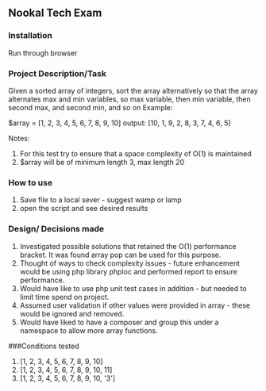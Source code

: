 ## Nookal Tech Exam

### Installation 

Run through browser

### Project Description/Task
Given a sorted array of integers, sort the array alternatively so that the array alternates max and min variables, so
max variable, then min variable, then second max, and second min, and so on
Example:

$array = [1, 2, 3, 4, 5, 6, 7, 8, 9, 10]
output: [10, 1, 9, 2, 8, 3, 7, 4, 6, 5]
 
Notes:
1. For this test try to ensure that a space complexity of O(1) is maintained
2. $array will be of minimum length 3, max length 20

### How to use
1. Save file to a local sever - suggest wamp or lamp
2. open the script and see desired results

### Design/ Decisions made
1. Investigated possible solutions that retained the O(1) performance bracket. It was found array pop can be used for this purpose.
2. Thought of ways to check complexity issues - future enhancement would be using php library phploc and performed report to ensure performance.
3. Would have like to use php unit test cases in addition - but needed to limit time spend on project.
4. Assumed user validation if other values were provided in array - these would be ignored and removed.
5. Would have liked to have a composer and group this under a namespace to allow more array functions.

###Conditions tested
1. [1, 2, 3, 4, 5, 6, 7, 8, 9, 10]
2. [1, 2, 3, 4, 5, 6, 7, 8, 9, 10, 11]
3. [1, 2, 3, 4, 5, 6, 7, 8, 9, 10, '3']




